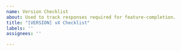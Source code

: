 ```yaml
---
name: Version Checklist
about: Used to track responses required for feature-completion.
title: "[VERSION] vX Checklist"
labels: ''
assignees: ''

---
```



